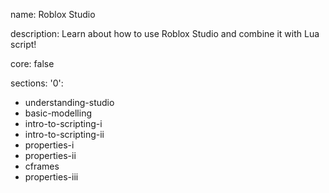 name: Roblox Studio

description: Learn about how to use Roblox Studio and combine it with Lua script!

core: false

sections: 
    '0': 
- understanding-studio
- basic-modelling
- intro-to-scripting-i
- intro-to-scripting-ii
- properties-i
- properties-ii
- cframes
- properties-iii
